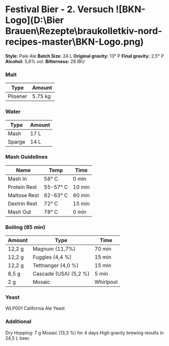 # Festival Bier - 2. Versuch              ![BKN-Logo](D:\Bier Brauen\Rezepte\braukolletkiv-nord-recipes-master\BKN-Logo.png)

**Style:** Pale Ale
**Batch Size**: 24 L
**Original gravity:** 13° P
**Final gravity:** 2,5° P
**Alcohol:** 5,6% vol.
**Bitterness:** 28 IBU

### Malt

| Type     | Amount  |
| -------- | ------- |
| Pilsener | 5.75 kg |

### Water

| Type   | Amount |
| ------ | ------ |
| Mash   | 17 L   |
| Sparge | 14 L   |

### Mash Guidelines 

| Name         | Temp     | Time   |
| ------------ | -------- | ------ |
| Mash In      | 58° C    | 0 min  |
| Protein Rest | 55-57° C | 10 min |
| Maltose Rest | 62-63° C | 60 min |
| Dextrin Rest | 72° C    | 15 min |
| Mash Out     | 78° C    | 0 min  |

### Boiling (85 min)

| Amount | Type                  | Time      |
| ------ | --------------------- | --------- |
| 12,2 g | Magnum (11,7%)        | 70 min    |
| 12,2 g | Fuggles (4,4 %)       | 15 min    |
| 12,2 g | Tettnanger (4,0 %)    | 15 min    |
| 8,5 g  | Cascade (USA) (5,2 %) | 5 min     |
| 2 g    | Mosaic                | Whirlpool |

### Yeast

WLP001 California Ale Yeast 

### Additional

Dry Hopping: 7 g Mosaic (13,3 %) for 4 days
High gravity brewing results in 24,5 L beer.

